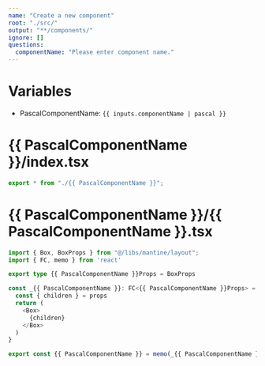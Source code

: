 ```yaml
---
name: "Create a new component"
root: "./src/"
output: "**/components/"
ignore: []
questions:
  componentName: "Please enter component name."
---
```


# Variables

- PascalComponentName: `{{ inputs.componentName | pascal }}`

# {{ PascalComponentName }}/index.tsx

```typescript
export * from "./{{ PascalComponentName }}";
```

# {{ PascalComponentName }}/{{ PascalComponentName }}.tsx

```typescript
import { Box, BoxProps } from "@/libs/mantine/layout";
import { FC, memo } from 'react'

export type {{ PascalComponentName }}Props = BoxProps

const _{{ PascalComponentName }}: FC<{{ PascalComponentName }}Props> = (props) => {
  const { children } = props
  return (
    <Box>
      {children}
    </Box>
  )
}

export const {{ PascalComponentName }} = memo(_{{ PascalComponentName }})
```
